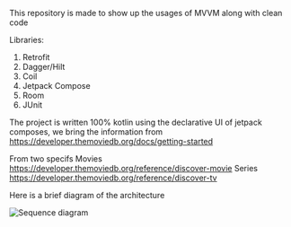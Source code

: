 This repository is made to show up the usages of MVVM along with clean code

Libraries:
1. Retrofit
2. Dagger/Hilt
3. Coil
4. Jetpack Compose
5. Room
6. JUnit


The project is written 100% kotlin using the declarative UI of jetpack composes, we bring the information from https://developer.themoviedb.org/docs/getting-started

From two specifs 
Movies https://developer.themoviedb.org/reference/discover-movie
Series https://developer.themoviedb.org/reference/discover-tv

Here is a brief diagram of the architecture

![Sequence diagram](https://github.com/user-attachments/assets/cd16fcae-92f9-42c6-b12b-df09336687d1)
